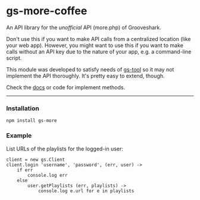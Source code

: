 gs-more-coffee
==============

An API library for the *unofficial* API (more.php) of Grooveshark.

Don't use this if you want to make API calls from a centralized location
(like your web app). However, you might want to use this if you want to make
calls without an API key due to the nature of your app, e.g. a command-line
script.

This module was developed to satisfy needs of
[gs-tool](http://github.com/raneksi/gs-tool) so it may not implement the API
thoroughly. It's pretty easy to extend, though.

Check the [docs](http://coffeedoc.info/github/raneksi/gs-more-coffee/master/) or code for implement methods.

---

### Installation

    npm install gs-more

### Example

List URLs of the playlists for the logged-in user:

    client = new gs.Client
    client.login 'username', 'password', (err, user) ->
        if err
            console.log err
        else
            user.getPlaylists (err, playlists) ->
                console.log e.url for e in playlists
